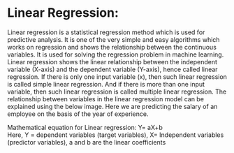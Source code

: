 # Linear Regression:

Linear regression is a statistical regression method which is used for predictive analysis.
It is one of the very simple and easy algorithms which works on regression and shows the relationship between the continuous variables.
It is used for solving the regression problem in machine learning.
Linear regression shows the linear relationship between the independent variable (X-axis) and the dependent variable (Y-axis), hence called linear regression.
If there is only one input variable (x), then such linear regression is called simple linear regression. And if there is more than one input variable, then such linear regression is called multiple linear regression.
The relationship between variables in the linear regression model can be explained using the below image. Here we are predicting the salary of an employee on the basis of the year of experience.

Mathematical equation for Linear regression:
Y= aX+b  
Here, Y = dependent variables (target variables),
X= Independent variables (predictor variables),
a and b are the linear coefficients


